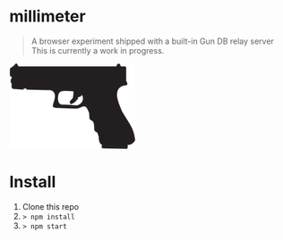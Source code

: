 # millimeter
> A browser experiment shipped with a built-in Gun DB relay server
This is currently a work in progress.

![millimeter](https://raw.githubusercontent.com/draeder/millimeter/main/glock.png)
# Install
1. Clone this repo
2. `> npm install`
3. `> npm start`
